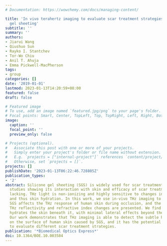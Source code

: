 ```yaml
---
# Documentation: https://wowchemy.com/docs/managing-content/

title: 'In vivo terahertz imaging to evaluate scar treatment strategies: silicone
  gel sheeting'
subtitle: ''
summary: ''
authors:
- Jiarui Wang
- Qiushuo Sun
- Rayko I. Stantchev
- Tor-Wo Chiu
- Anil T. Ahuja
- Emma Pickwell-MacPherson
tags:
- group
categories: []
date: '2019-01-01'
lastmod: 2023-01-13T14:20:59+08:00
featured: false
draft: false

# Featured image
# To use, add an image named `featured.jpg/png` to your page's folder.
# Focal points: Smart, Center, TopLeft, Top, TopRight, Left, Right, BottomLeft, Bottom, BottomRight.
image:
  caption: ''
  focal_point: ''
  preview_only: false

# Projects (optional).
#   Associate this post with one or more of your projects.
#   Simply enter your project's folder or file name without extension.
#   E.g. `projects = ["internal-project"]` references `content/project/deep-learning/index.md`.
#   Otherwise, set `projects = []`.
projects: []
publishDate: '2023-01-13T06:22:46.728805Z'
publication_types:
- '2'
abstract: Silicone gel sheeting (SGS) is widely used for scar treatment; however,
  studies showing its interaction with skin and efficacy of scar treatment are still
  lacking. THz light is non-ionizing and highly sensitive to changes in water content
  and thus skin hydration. In this work, we use in-vivo THz imaging to monitor how
  SGS affects the THz response of human skin during occlusion, and the associated
  THz reflectivity and refractive index changes are presented. We find that SGS effectively
  hydrates the skin beneath it, with minimal lateral effects beyond the sheeting.
  Our work demonstrates that THz imaging is able to detect the subtle hydration changes
  on the surface of human skin caused by SGS, and it has the potential to be used
  to evaluate different scar treatment strategies.
publication: '*Biomedical Optics Express*'
doi: 10.1364/BOE.10.003584
---
```

